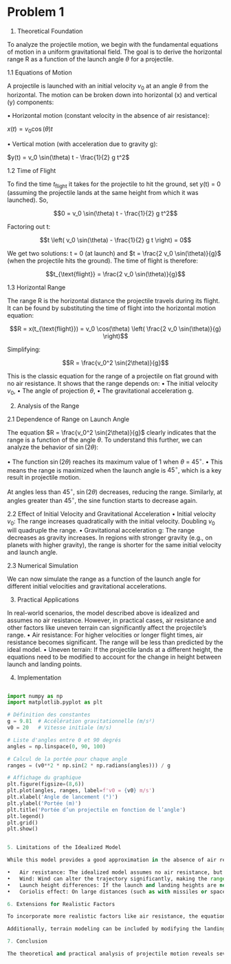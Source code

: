# Problem 1
1. Theoretical Foundation

To analyze the projectile motion, we begin with the fundamental equations of motion in a uniform gravitational field. The goal is to derive the horizontal range R as a function of the launch angle $\theta$ for a projectile.

1.1 Equations of Motion

A projectile is launched with an initial velocity $v_0$ at an angle $\theta$ from the horizontal. The motion can be broken down into horizontal (x) and vertical (y) components:

•	Horizontal motion (constant velocity in the absence of air resistance):

$x(t) = v_0 \cos(\theta) t$



•	Vertical motion (with acceleration due to gravity g):

$y(t) = v_0 \sin(\theta) t - \frac{1}{2} g t^2$


1.2 Time of Flight

To find the time $t_{\text{flight}}$ it takes for the projectile to hit the ground, set y(t) = 0 (assuming the projectile lands at the same height from which it was launched). So,

$$0 = v_0 \sin(\theta) t - \frac{1}{2} g t^2$$

Factoring out t:

$$t \left( v_0 \sin(\theta) - \frac{1}{2} g t \right) = 0$$

We get two solutions: t = 0 (at launch) and $t = \frac{2 v_0 \sin(\theta)}{g}$ (when the projectile hits the ground). The time of flight is therefore:

$$t_{\text{flight}} = \frac{2 v_0 \sin(\theta)}{g}$$

1.3 Horizontal Range

The range R is the horizontal distance the projectile travels during its flight. It can be found by substituting the time of flight into the horizontal motion equation:

$$R = x(t_{\text{flight}}) = v_0 \cos(\theta) \left( \frac{2 v_0 \sin(\theta)}{g} \right)$$

Simplifying:

$$R = \frac{v_0^2 \sin(2\theta)}{g}$$

This is the classic equation for the range of a projectile on flat ground with no air resistance. It shows that the range depends on:
•	The initial velocity $v_0$,
•	The angle of projection $\theta$,
•	The gravitational acceleration g.

2. Analysis of the Range

2.1 Dependence of Range on Launch Angle

The equation $R = \frac{v_0^2 \sin(2\theta)}{g}$ clearly indicates that the range is a function of the angle $\theta$. 
To understand this further, we can analyze the behavior of $\sin(2\theta)$:

•	The function $\sin(2\theta)$ reaches its maximum value of 1 when $\theta$ = $45^\circ$.
•	This means the range is maximized when the launch angle is $45^\circ$, which is a key result in projectile motion.

At angles less than $45^\circ$, $\sin(2\theta)$ decreases, reducing the range. Similarly, at angles greater than $45^\circ$, the sine function starts to decrease again.

2.2 Effect of Initial Velocity and Gravitational Acceleration
•	Initial velocity $v_0$: The range increases quadratically with the initial velocity. Doubling $v_0$ will quadruple the range.
•	Gravitational acceleration g: The range decreases as gravity increases. In regions with stronger gravity (e.g., on planets with higher gravity), the range is shorter for the same initial velocity and launch angle.

2.3 Numerical Simulation

We can now simulate the range as a function of the launch angle for different initial velocities and gravitational accelerations.

3. Practical Applications

In real-world scenarios, the model described above is idealized and assumes no air resistance. However, in practical cases, air resistance and other factors like uneven terrain can significantly affect the projectile’s range.
•	Air resistance: For higher velocities or longer flight times, air resistance becomes significant. The range will be less than predicted by the ideal model.
•	Uneven terrain: If the projectile lands at a different height, the equations need to be modified to account for the change in height between launch and landing points.

4. Implementation

```python

import numpy as np
import matplotlib.pyplot as plt

# Définition des constantes
g = 9.81  # Accélération gravitationnelle (m/s²)
v0 = 20   # Vitesse initiale (m/s)

# Liste d'angles entre 0 et 90 degrés
angles = np.linspace(0, 90, 100)

# Calcul de la portée pour chaque angle
ranges = (v0**2 * np.sin(2 * np.radians(angles))) / g

# Affichage du graphique
plt.figure(figsize=(8,6))
plt.plot(angles, ranges, label=f'v0 = {v0} m/s')
plt.xlabel('Angle de lancement (°)')
plt.ylabel('Portée (m)')
plt.title('Portée d’un projectile en fonction de l’angle')
plt.legend()
plt.grid()
plt.show()


5. Limitations of the Idealized Model

While this model provides a good approximation in the absence of air resistance and for horizontal launch and landing points, there are several limitations:

•	Air resistance: The idealized model assumes no air resistance, but in reality, air resistance will reduce the range, especially at high velocities.
•	Wind: Wind can alter the trajectory significantly, making the range much harder to predict without considering wind speed and direction.
•	Launch height differences: If the launch and landing heights are not the same, the model needs modification to account for this difference in height.
•	Coriolis effect: On large distances (such as with missiles or space objects), the Coriolis effect may slightly alter the trajectory.

6. Extensions for Realistic Factors

To incorporate more realistic factors like air resistance, the equations of motion would need to include drag forces. The projectile motion equations would then become more complex and require numerical methods (such as solving differential equations) to compute the trajectory.

Additionally, terrain modeling can be included by modifying the landing condition y(t) = 0 to reflect the terrain profile.

7. Conclusion

The theoretical and practical analysis of projectile motion reveals several important insights, especially the relationship between launch angle and range. The model can be extended to real-world applications by incorporating additional factors like air resistance and uneven terrain. The Python simulation provides a powerful tool to visualize these relationships and can be extended further to model more complex situations.